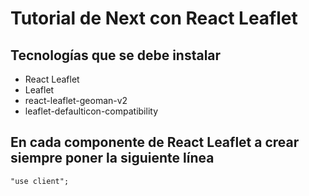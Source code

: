 # Tutorial de Next con React Leaflet

## Tecnologías que se debe instalar

<ul>
    <li>React Leaflet</li>
    <li>Leaflet</li>
    <li>react-leaflet-geoman-v2</li>
    <li>leaflet-defaulticon-compatibility</li>
</ul>

## En cada componente de React Leaflet a crear siempre poner la siguiente línea

```
"use client";
```
